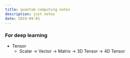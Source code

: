 ```yaml
---
title: quantum computing notes
description: just notes
date: 2019-09-01
---
```


### For deep learning

* Tensor
  - Scalar -> Vector -> Matrix -> 3D Tensor -> 4D Tensor
